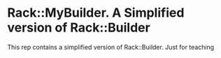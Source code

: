 Rack::MyBuilder. A Simplified version of Rack::Builder
======================================================

This rep contains a simplified version of Rack::Builder.
Just for teaching
